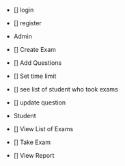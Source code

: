 - [] login
- [] register
- Admin
- [] Create Exam
- [] Add Questions
- [] Set time limit
- [] see list of student who took exams
- [] update question

- Student
- [] View List of Exams
- [] Take Exam
- [] View Report